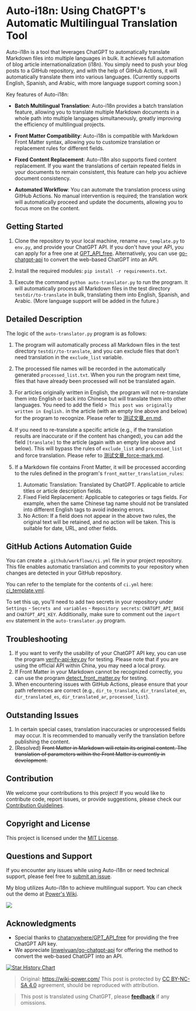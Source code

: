 # Auto-i18n: Using ChatGPT's Automatic Multilingual Translation Tool

Auto-i18n is a tool that leverages ChatGPT to automatically translate Markdown files into multiple languages in bulk. It achieves full automation of blog article internationalization (i18n). You simply need to push your blog posts to a GitHub repository, and with the help of GitHub Actions, it will automatically translate them into various languages. (Currently supports English, Spanish, and Arabic, with more language support coming soon.)

Key features of Auto-i18n:

- **Batch Multilingual Translation**: Auto-i18n provides a batch translation feature, allowing you to translate multiple Markdown documents in a whole path into multiple languages simultaneously, greatly improving the efficiency of multilingual projects.

- **Front Matter Compatibility**: Auto-i18n is compatible with Markdown Front Matter syntax, allowing you to customize translation or replacement rules for different fields.

- **Fixed Content Replacement**: Auto-i18n also supports fixed content replacement. If you want the translations of certain repeated fields in your documents to remain consistent, this feature can help you achieve document consistency.

- **Automated Workflow**: You can automate the translation process using GitHub Actions. No manual intervention is required; the translation work will automatically proceed and update the documents, allowing you to focus more on the content.

## Getting Started

1. Clone the repository to your local machine, rename `env_template.py` to `env.py`, and provide your ChatGPT API. If you don't have your API, you can apply for a free one at [GPT_API_free](https://github.com/chatanywhere/GPT_API_free). Alternatively, you can use [go-chatgpt-api](https://github.com/linweiyuan/go-chatgpt-api) to convert the web-based ChatGPT into an API.

2. Install the required modules: `pip install -r requirements.txt`.

3. Execute the command `python auto-translator.py` to run the program. It will automatically process all Markdown files in the test directory `testdir/to-translate` in bulk, translating them into English, Spanish, and Arabic. (More language support will be added in the future.)

## Detailed Description

The logic of the `auto-translator.py` program is as follows:

1. The program will automatically process all Markdown files in the test directory `testdir/to-translate`, and you can exclude files that don't need translation in the `exclude_list` variable.

2. The processed file names will be recorded in the automatically generated `processed_list.txt`. When you run the program next time, files that have already been processed will not be translated again.

3. For articles originally written in English, the program will not re-translate them into English or back into Chinese but will translate them into other languages. You need to add the field `> This post was originally written in English.` in the article (with an empty line above and below) for the program to recognize. Please refer to [测试文章\_en.md](testdir/to-translate/测试文章_en.md).

4. If you need to re-translate a specific article (e.g., if the translation results are inaccurate or if the content has changed), you can add the field `[translate]` to the article (again with an empty line above and below). This will bypass the rules of `exclude_list` and `processed_list` and force translation. Please refer to [测试文章\_force-mark.md](testdir/to-translate/测试文章_force-mark.md).

5. If a Markdown file contains Front Matter, it will be processed according to the rules defined in the program's `front_matter_translation_rules`:
   1. Automatic Translation: Translated by ChatGPT. Applicable to article titles or article description fields.
   2. Fixed Field Replacement: Applicable to categories or tags fields. For example, when the same Chinese tag name should not be translated into different English tags to avoid indexing errors.
   3. No Action: If a field does not appear in the above two rules, the original text will be retained, and no action will be taken. This is suitable for date, URL, and other fields.

## GitHub Actions Automation Guide

You can create a `.github/workflows/ci.yml` file in your project repository. This file enables automatic translation and commits to your repository when changes are detected in your GitHub repository.

You can refer to the template for the contents of `ci.yml` here: [ci_template.yml](ci_template.yml).

To set this up, you'll need to add two secrets in your repository under `Settings` - `Secrets and variables` - `Repository secrets`: `CHATGPT_API_BASE` and `CHATGPT_API_KEY`. Additionally, make sure to comment out the `import env` statement in the `auto-translater.py` program.

## Troubleshooting

1. If you want to verify the usability of your ChatGPT API key, you can use the program [verify-api-key.py](Archive/verify-api-key.py) for testing. Please note that if you are using the official API within China, you may need a local proxy.
2. If Front Matter in your Markdown cannot be recognized correctly, you can use the program [detect_front_matter.py](Archive/detect_front_matter.py) for testing.
3. When encountering issues with GitHub Actions, please ensure that your path references are correct (e.g., `dir_to_translate`, `dir_translated_en`, `dir_translated_es`, `dir_translated_ar`, `processed_list`).

## Outstanding Issues

1. In certain special cases, translation inaccuracies or unprocessed fields may occur. It is recommended to manually verify the translation before publishing the content.
2. (Resolved) ~~Front Matter in Markdown will retain its original content. The translation of parameters within the Front Matter is currently in development.~~

## Contribution

We welcome your contributions to this project! If you would like to contribute code, report issues, or provide suggestions, please check our [Contribution Guidelines](CONTRIBUTING.md).

## Copyright and License

This project is licensed under the [MIT License](LICENSE).

## Questions and Support

If you encounter any issues while using Auto-i18n or need technical support, please feel free to [submit an issue](https://github.com/linyuxuanlin/Auto-i18n/issues).

My blog utilizes Auto-i18n to achieve multilingual support. You can check out the demo at [Power's Wiki](https://wiki-power.com).

[![](https://wiki-media-1253965369.cos.ap-guangzhou.myqcloud.com/img/202310222223670.png)](https://wiki-power.com)

## Acknowledgments

- Special thanks to [chatanywhere/GPT_API_free](https://github.com/chatanywhere/GPT_API_free) for providing the free ChatGPT API key.
- We appreciate [linweiyuan/go-chatgpt-api](https://github.com/linweiyuan/go-chatgpt-api) for offering the method to convert the web-based ChatGPT into an API.

[![Star History Chart](https://api.star-history.com/svg?repos=linyuxuanlin/Auto-i18n&type=Date)](https://star-history.com/#linyuxuanlin/Auto-i18n&Date)

> Original: <https://wiki-power.com/>
> This post is protected by [CC BY-NC-SA 4.0](https://creativecommons.org/licenses/by/4.0/deed.en) agreement, should be reproduced with attribution.

> This post is translated using ChatGPT, please [**feedback**](https://github.com/linyuxuanlin/Wiki_MkDocs/issues/new) if any omissions.